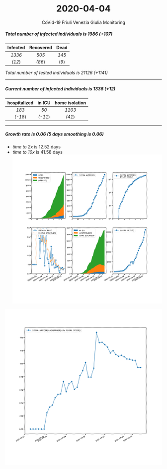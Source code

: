 <div align='center'>

# 2020-04-04
CoVid-19 Friuli Venezia Giulia Monitoring
</div>

##### Total number of infected individuals is 1986 (+107)
Infected | Recovered | Dead
:---: | :---: | :---:
*1336* | *505* | *145*
*(12*) | *(86*) | (*9*)

*Total number of tested individuals is 21126 (+1141)*
***
##### Current number of infected individuals is 1336 (+12)
hospitalized | in ICU | home isolation
:---: | :---: | :---:
*183* |*50* |*1103*
*(-18*) |*(-11*) |*(41*)
***
##### Growth rate is 0.06 (5 days smoothing is 0.06)
- *time to 2x* is 12.52 days
- *time to 10x* is 41.58 days
![stats][stats]

![infected_normalized][infected_normalized]

[stats]: stats_FriuliVeneziaGiulia.png
[infected_normalized]: infected_normalized_FriuliVeneziaGiulia.png
